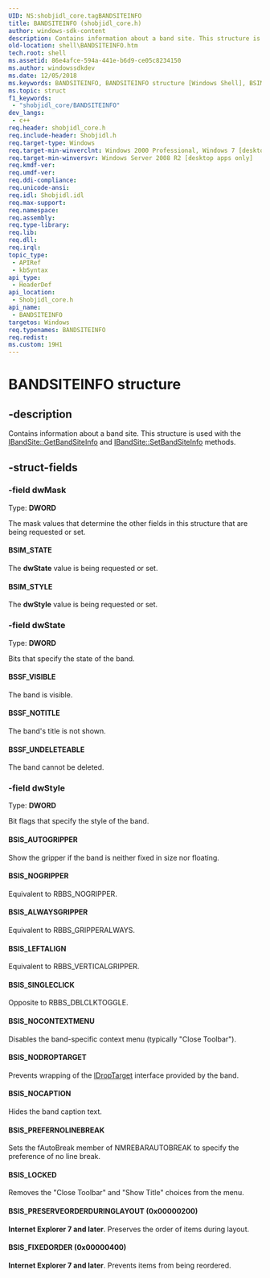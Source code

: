 ```yaml
---
UID: NS:shobjidl_core.tagBANDSITEINFO
title: BANDSITEINFO (shobjidl_core.h)
author: windows-sdk-content
description: Contains information about a band site. This structure is used with the IBandSite::GetBandSiteInfo and IBandSite::SetBandSiteInfo methods.
old-location: shell\BANDSITEINFO.htm
tech.root: shell
ms.assetid: 86e4afce-594a-441e-b6d9-ce05c8234150
ms.author: windowssdkdev
ms.date: 12/05/2018
ms.keywords: BANDSITEINFO, BANDSITEINFO structure [Windows Shell], BSIM_STATE, BSIM_STYLE, BSIS_ALWAYSGRIPPER, BSIS_AUTOGRIPPER, BSIS_FIXEDORDER, BSIS_LEFTALIGN, BSIS_LOCKED, BSIS_NOCAPTION, BSIS_NOCONTEXTMENU, BSIS_NODROPTARGET, BSIS_NOGRIPPER, BSIS_PREFERNOLINEBREAK, BSIS_PRESERVEORDERDURINGLAYOUT, BSIS_SINGLECLICK, BSSF_NOTITLE, BSSF_UNDELETEABLE, BSSF_VISIBLE, _win32_BANDSITEINFO, shell.BANDSITEINFO, shobjidl_core/BANDSITEINFO, tagBANDSITEINFO
ms.topic: struct
f1_keywords: 
 - "shobjidl_core/BANDSITEINFO"
dev_langs:
 - c++
req.header: shobjidl_core.h
req.include-header: Shobjidl.h
req.target-type: Windows
req.target-min-winverclnt: Windows 2000 Professional, Windows 7 [desktop apps only]
req.target-min-winversvr: Windows Server 2008 R2 [desktop apps only]
req.kmdf-ver: 
req.umdf-ver: 
req.ddi-compliance: 
req.unicode-ansi: 
req.idl: Shobjidl.idl
req.max-support: 
req.namespace: 
req.assembly: 
req.type-library: 
req.lib: 
req.dll: 
req.irql: 
topic_type:
 - APIRef
 - kbSyntax
api_type:
 - HeaderDef
api_location:
 - Shobjidl_core.h
api_name:
 - BANDSITEINFO
targetos: Windows
req.typenames: BANDSITEINFO
req.redist: 
ms.custom: 19H1
---
```


# BANDSITEINFO structure


## -description


Contains information about a band site. This structure is used with the <a href="https://docs.microsoft.com/windows/desktop/api/shobjidl_core/nf-shobjidl_core-ibandsite-getbandsiteinfo">IBandSite::GetBandSiteInfo</a> and <a href="https://docs.microsoft.com/windows/desktop/api/shobjidl_core/nf-shobjidl_core-ibandsite-setbandsiteinfo">IBandSite::SetBandSiteInfo</a> methods.


## -struct-fields




### -field dwMask

Type: <b>DWORD</b>

The mask values that determine the other fields in this structure that are being requested or set.



#### BSIM_STATE

The <b>dwState</b> value is being requested or set.



#### BSIM_STYLE

The <b>dwStyle</b> value is being requested or set.


### -field dwState

Type: <b>DWORD</b>

Bits that specify the state of the band.



#### BSSF_VISIBLE

The band is visible.



#### BSSF_NOTITLE

The band's title is not shown.



#### BSSF_UNDELETEABLE

The band cannot be deleted.


### -field dwStyle

Type: <b>DWORD</b>

Bit flags that specify the style of the band.



#### BSIS_AUTOGRIPPER

Show the gripper if the band is neither fixed in size nor floating.



#### BSIS_NOGRIPPER

Equivalent to RBBS_NOGRIPPER.



#### BSIS_ALWAYSGRIPPER

Equivalent to RBBS_GRIPPERALWAYS.



#### BSIS_LEFTALIGN

Equivalent to RBBS_VERTICALGRIPPER.



#### BSIS_SINGLECLICK

Opposite to RBBS_DBLCLKTOGGLE.



#### BSIS_NOCONTEXTMENU

Disables the band-specific context menu (typically "Close Toolbar").



#### BSIS_NODROPTARGET

Prevents wrapping of the <a href="https://docs.microsoft.com/windows/desktop/api/oleidl/nn-oleidl-idroptarget">IDropTarget</a> interface provided by the band.



#### BSIS_NOCAPTION

Hides the band caption text.



#### BSIS_PREFERNOLINEBREAK

Sets the fAutoBreak member of NMREBARAUTOBREAK to specify the preference of no line break.



#### BSIS_LOCKED

Removes the "Close Toolbar" and "Show Title" choices from the menu.



#### BSIS_PRESERVEORDERDURINGLAYOUT (0x00000200)

<b>Internet Explorer 7 and later</b>. Preserves the order of items during layout.



#### BSIS_FIXEDORDER (0x00000400)

<b>Internet Explorer 7 and later</b>. Prevents items from being reordered.

